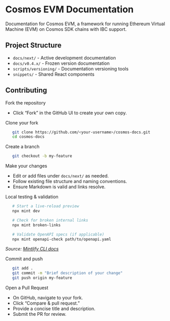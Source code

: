 # Cosmos EVM Documentation

Documentation for Cosmos EVM, a framework for running Ethereum Virtual Machine (EVM) on Cosmos SDK chains with IBC support.

## Project Structure

- `docs/next/` - Active development documentation
- `docs/v0.4.x/` - Frozen version documentation  
- `scripts/versioning/` - Documentation versioning tools
- `snippets/` - Shared React components

## Contributing

Fork the repository

- Click “Fork” in the GitHub UI to create your own copy.

Clone your fork

```bash
   git clone https://github.com/<your-username>/cosmos-docs.git
   cd cosmos-docs
```

Create a branch

```bash
   git checkout -b my-feature
```

Make your changes

- Edit or add files under `docs/next/` as needed.
- Follow existing file structure and naming conventions.
- Ensure Markdown is valid and links resolve.

Local testing & validation

```bash
   # Start a live-reload preview
   npx mint dev

   # Check for broken internal links
   npx mint broken-links

   # Validate OpenAPI specs (if applicable)
   npx mint openapi-check path/to/openapi.yaml
```

   *Source: [Mintlify CLI docs](https://mintlify.com/docs)*

Commit and push

```bash
   git add .
   git commit -m "Brief description of your change"
   git push origin my-feature
```

Open a Pull Request

- On GitHub, navigate to your fork.
- Click “Compare & pull request.”
- Provide a concise title and description.
- Submit the PR for review.
